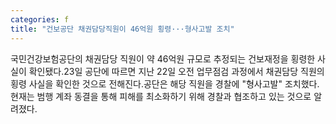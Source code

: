 ```yaml
---
categories: f
title: "건보공단 채권담당직원이 46억원 횡령···형사고발 조치"
---
```

국민건강보험공단의 채권담당 직원이 약 46억원 규모로 추정되는 건보재정을 횡령한 사실이 확인됐다.23일 공단에 따르면 지난 22일 오전 업무점검 과정에서 채권담당 직원의 횡령 사실을 확인한 것으로 전해진다.공단은 해당 직원을 경찰에 "형사고발" 조치했다. 현재는 범행 계좌 동결을 통해 피해를 최소화하기 위해 경찰과 협조하고 있는 것으로 알려졌다.